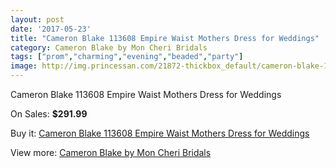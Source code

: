 ```yaml
---
layout: post
date: '2017-05-23'
title: "Cameron Blake 113608 Empire Waist Mothers Dress for Weddings"
category: Cameron Blake by Mon Cheri Bridals
tags: ["prom","charming","evening","beaded","party"]
image: http://img.princessan.com/21872-thickbox_default/cameron-blake-113608-empire-waist-mothers-dress-for-weddings.jpg
---
```

Cameron Blake 113608 Empire Waist Mothers Dress for Weddings

On Sales: **$291.99**
<a href="https://www.princessan.com/en/9937-cameron-blake-113608-empire-waist-mothers-dress-for-weddings.html"><amp-img layout="responsive" width="600" height="600" src="//img.princessan.com/21872-thickbox_default/cameron-blake-113608-empire-waist-mothers-dress-for-weddings.jpg" alt="Cameron Blake 113608 Empire Waist Mothers Dress for Weddings 0" /></a>

Buy it: [Cameron Blake 113608 Empire Waist Mothers Dress for Weddings](https://www.princessan.com/en/9937-cameron-blake-113608-empire-waist-mothers-dress-for-weddings.html "Cameron Blake 113608 Empire Waist Mothers Dress for Weddings")

View more: [Cameron Blake by Mon Cheri Bridals](https://www.princessan.com/en/79- "Cameron Blake by Mon Cheri Bridals")
